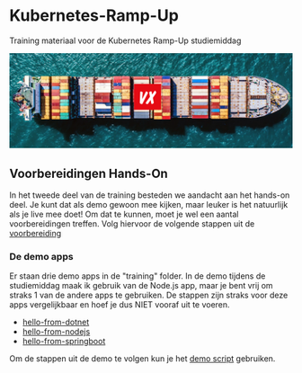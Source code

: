 # Kubernetes-Ramp-Up
Training materiaal voor de Kubernetes Ramp-Up studiemiddag

![Kubernetes Training Logo](images/kubetraining.png)

## Voorbereidingen Hands-On

In het tweede deel van de training besteden we aandacht aan het hands-on deel. Je kunt dat als demo gewoon mee kijken, maar leuker is het natuurlijk als je live mee doet! Om dat te kunnen, moet je wel een aantal voorbereidingen treffen. Volg hiervoor de volgende stappen uit de [voorbereiding](voorbereiding.md)

### De demo apps
Er staan drie demo apps in de "training" folder. In de demo tijdens de studiemiddag maak ik gebruik van de Node.js app, maar je bent vrij om straks 1 van de andere apps te gebruiken. De stappen zijn straks voor deze apps vergelijkbaar en hoef je dus NIET vooraf uit te voeren.

- [hello-from-dotnet](training/hello-from-dotnet/README.md)
- [hello-from-nodejs](training/hello-from-nodejs/README.md)
- [hello-from-springboot](training/hello-from-springboot/README.md)

Om de stappen uit de demo te volgen kun je het [demo script](handson.md) gebruiken. 